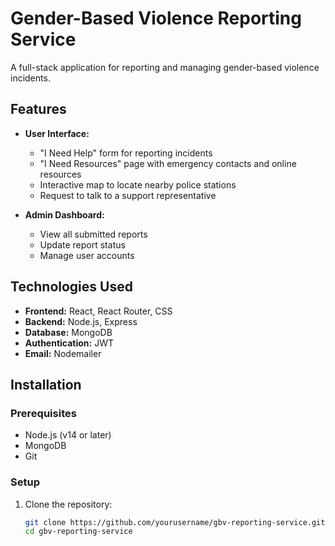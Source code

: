 # Gender-Based Violence Reporting Service

A full-stack application for reporting and managing gender-based violence incidents.

## Features

- **User Interface:**
  - "I Need Help" form for reporting incidents
  - "I Need Resources" page with emergency contacts and online resources
  - Interactive map to locate nearby police stations
  - Request to talk to a support representative

- **Admin Dashboard:**
  - View all submitted reports
  - Update report status
  - Manage user accounts

## Technologies Used

- **Frontend:** React, React Router, CSS
- **Backend:** Node.js, Express
- **Database:** MongoDB
- **Authentication:** JWT
- **Email:** Nodemailer

## Installation

### Prerequisites

- Node.js (v14 or later)
- MongoDB
- Git

### Setup

1. Clone the repository:
   ```bash
   git clone https://github.com/yourusername/gbv-reporting-service.git
   cd gbv-reporting-service
